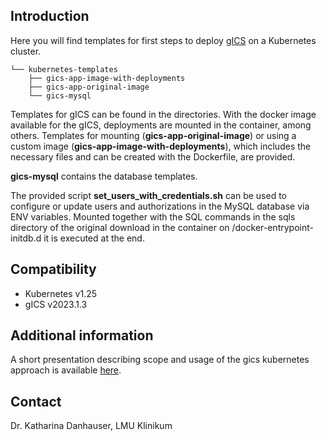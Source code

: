 ## Introduction

Here you will find templates for first steps to deploy [gICS](https://www.ths-greifswald.de/en/researchers-general-public/gics/) on a Kubernetes cluster.  


```
└── kubernetes-templates
    ├── gics-app-image-with-deployments
    ├── gics-app-original-image
    └── gics-mysql
```

Templates for gICS can be found in the directories. With the docker image available for the gICS, deployments are mounted in the container, among others. Templates for mounting (**gics-app-original-image**) or using a custom image (**gics-app-image-with-deployments**), which includes the necessary files and can be created with the Dockerfile, are provided.  

**gics-mysql** contains the database templates.  

The provided script **set_users_with_credentials.sh** can be used to configure or update users and authorizations in the MySQL database via ENV variables. Mounted together with the SQL commands in the sqls directory of the original download in the container on /docker-entrypoint-initdb.d it is executed at the end. 

## Compatibility

- Kubernetes v1.25 
- gICS v2023.1.3

## Additional information

A short presentation describing scope and usage of the gics kubernetes approach is available [here](https://www.ths-greifswald.de/wp-content/uploads/2023/06/danhauser_gICS_Communitytalk_230601.pdf).

## Contact
Dr. Katharina Danhauser, LMU Klinikum
